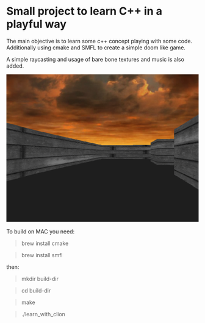# Small project to learn C++ in a playful way

The main objective is to learn some c++ concept playing with some code.
Additionally using cmake and SMFL to create a simple doom like game.

A simple raycasting and usage of bare bone textures and music is also added.

![Preview](game-preview.png)


To build on MAC you need:

> brew install cmake

> brew install smfl

then:

> mkdir build-dir

> cd build-dir

> make

> ./learn_with_clion
